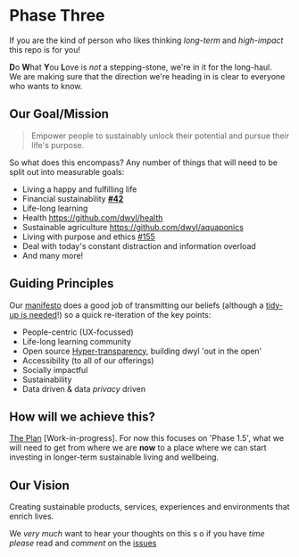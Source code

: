 # Phase Three



If you are the kind of person 
who likes thinking _long-term_ and _high-impact_
this repo is for you!

**D**o **W**hat **Y**ou **L**ove is _not_ a stepping-stone, 
we're in it for the long-haul. <br />
We are making sure that the direction 
we're heading in is clear to everyone who wants to know.

## Our Goal/Mission

> Empower people to 
> sustainably unlock their potential 
> and pursue their life's purpose.

So what does this encompass? 
Any number of things 
that will need to be split out 
into measurable goals:

+ Living a happy and fulfilling life
+ Financial sustainability 
  [**#42**](https://github.com/dwyl/phase-two/issues/42)
+ Life-long learning
+ Health https://github.com/dwyl/health
+ Sustainable agriculture https://github.com/dwyl/aquaponics
+ Living with purpose and ethics 
  [#155](https://github.com/dwyl/hq/issues/155)
+ Deal with today's constant distraction and information overload
+ And many more!

## Guiding Principles

Our 
[manifesto](https://github.com/dwyl/start-here/blob/master/manifesto.md) 
does a good job of transmitting our beliefs (although a 
[tidy-up is needed](https://github.com/dwyl/start-here/issues/80)!) 
so a quick re-iteration of the key points:

+ People-centric (UX-focussed)
+ Life-long learning community
+ Open source
  [Hyper-transparency](https://github.com/dwyl/hq/issues/140), 
  building dwyl 'out in the open'
+ Accessibility (to all of our offerings)
+ Socially impactful
+ Sustainability
+ Data driven & data *privacy* driven

## How will we achieve this?

[The Plan](/plan.md) [Work-in-progress]. 
For now this focuses on 'Phase 1.5', 
what we will need to 
get from where we are **now** 
to a place where we can 
start investing in 
longer-term sustainable living and wellbeing.

## Our Vision

Creating sustainable 
products, services, experiences 
and environments 
that enrich lives.


We _very much_ want to hear your thoughts on this s
o if you have _time_
_please_ read and _comment_ on the 
[issues](https://github.com/dwyl/phase-three/issues)

